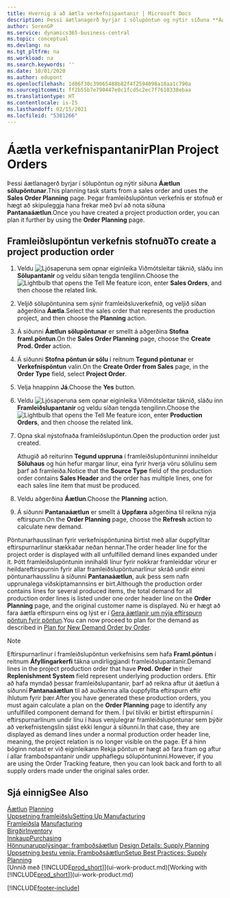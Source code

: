 ```yaml
---
title: Hvernig á að áætla verkefnispantanir | Microsoft Docs
description: Þessi áætlanagerð byrjar í sölupöntun og nýtir síðuna **Áætlun sölupöntunar**. Þegar framleiðslupöntun verkefnis er stofnuð er hægt að skipuleggja hana frekar með því að nota síðuna **Pantanaáætlun**.
author: SorenGP
ms.service: dynamics365-business-central
ms.topic: conceptual
ms.devlang: na
ms.tgt_pltfrm: na
ms.workload: na
ms.search.keywords: ''
ms.date: 10/01/2020
ms.author: edupont
ms.openlocfilehash: 1d86f30c39065488b82f4f2594098a18aa1c790a
ms.sourcegitcommit: ff2b55b7e790447e0c1fcd5c2ec7f7610338ebaa
ms.translationtype: HT
ms.contentlocale: is-IS
ms.lasthandoff: 02/15/2021
ms.locfileid: "5381266"
---
```

# <a name="plan-project-orders"></a><span data-ttu-id="92340-104">Áætla verkefnispantanir</span><span class="sxs-lookup"><span data-stu-id="92340-104">Plan Project Orders</span></span>
<span data-ttu-id="92340-105">Þessi áætlanagerð byrjar í sölupöntun og nýtir síðuna **Áætlun sölupöntunar**.</span><span class="sxs-lookup"><span data-stu-id="92340-105">This planning task starts from a sales order and uses the **Sales Order Planning** page.</span></span> <span data-ttu-id="92340-106">Þegar framleiðslupöntun verkefnis er stofnuð er hægt að skipuleggja hana frekar með því að nota síðuna **Pantanaáætlun**.</span><span class="sxs-lookup"><span data-stu-id="92340-106">Once you have created a project production order, you can plan it further by using the **Order Planning** page.</span></span>  

## <a name="to-create-a-project-production-order"></a><span data-ttu-id="92340-107">Framleiðslupöntun verkefnis stofnuð</span><span class="sxs-lookup"><span data-stu-id="92340-107">To create a project production order</span></span>  

1.  <span data-ttu-id="92340-108">Veldu ![Ljósaperuna sem opnar eiginleika Viðmótsleitar](media/ui-search/search_small.png "Segðu mér hvað þú vilt gera") táknið, sláðu inn **Sölupantanir** og veldu síðan tengda tengilinn.</span><span class="sxs-lookup"><span data-stu-id="92340-108">Choose the ![Lightbulb that opens the Tell Me feature](media/ui-search/search_small.png "Tell me what you want to do") icon, enter **Sales Orders**, and then choose the related link.</span></span>  
2.  <span data-ttu-id="92340-109">Veljið sölupöntunina sem sýnir framleiðsluverkefnið, og veljið síðan aðgerðina **Áætla**.</span><span class="sxs-lookup"><span data-stu-id="92340-109">Select the sales order that represents the production project, and then choose the **Planning** action.</span></span>  
4.  <span data-ttu-id="92340-110">Á síðunni **Áætlun sölupöntunar** er smellt á aðgerðina **Stofna framl.pöntun**.</span><span class="sxs-lookup"><span data-stu-id="92340-110">On the **Sales Order Planning** page, choose  the **Create Prod. Order** action.</span></span>  
5.  <span data-ttu-id="92340-111">Á síðunni **Stofna pöntun úr sölu** í reitnum **Tegund pöntunar** er **Verkefnispöntun** valin.</span><span class="sxs-lookup"><span data-stu-id="92340-111">On the **Create Order from Sales** page, in the **Order Type** field, select **Project Order**.</span></span>  
6.  <span data-ttu-id="92340-112">Velja hnappinn **Já**.</span><span class="sxs-lookup"><span data-stu-id="92340-112">Choose the **Yes** button.</span></span>  
7.  <span data-ttu-id="92340-113">Veldu ![Ljósaperuna sem opnar eiginleika Viðmótsleitar](media/ui-search/search_small.png "Segðu mér hvað þú vilt gera") táknið, sláðu inn **Framleiðslupantanir** og veldu síðan tengda tengilinn.</span><span class="sxs-lookup"><span data-stu-id="92340-113">Choose the ![Lightbulb that opens the Tell Me feature](media/ui-search/search_small.png "Tell me what you want to do") icon, enter **Production Orders**, and then choose the related link.</span></span>
8. <span data-ttu-id="92340-114">Opna skal nýstofnaða framleiðslupöntun.</span><span class="sxs-lookup"><span data-stu-id="92340-114">Open the production order just created.</span></span>  

    <span data-ttu-id="92340-115">Athugið að reiturinn **Tegund uppruna** í framleiðslupöntuninni inniheldur **Söluhaus** og hún hefur margar línur, eina fyrir hverja vöru sölulínu sem þarf að framleiða.</span><span class="sxs-lookup"><span data-stu-id="92340-115">Notice that the **Source Type** field of the production order contains **Sales Header** and the order has multiple lines, one for each sales line item that must be produced.</span></span>  
9. <span data-ttu-id="92340-116">Veldu aðgerðina **Áætlun**.</span><span class="sxs-lookup"><span data-stu-id="92340-116">Choose the **Planning** action.</span></span>
10. <span data-ttu-id="92340-117">Á síðunni **Pantanaáætlun** er smellt á **Uppfæra** aðgerðina til reikna nýja eftirspurn.</span><span class="sxs-lookup"><span data-stu-id="92340-117">On the **Order Planning** page, choose the **Refresh** action to calculate new demand.</span></span>  

<span data-ttu-id="92340-118">Pöntunarhausslínan fyrir verkefnispöntunina birtist með allar óuppfylltar eftirspurnarlínur stækkaðar neðan hennar.</span><span class="sxs-lookup"><span data-stu-id="92340-118">The order header line for the project order is displayed with all unfulfilled demand lines expanded under it.</span></span> <span data-ttu-id="92340-119">Þótt framleiðslupöntunin innihaldi línur fyrir nokkrar framleiddar vörur er heildareftirspurnin fyrir allar framleiðslupöntunarlínur skráð undir einni pöntunarhausslínu á síðunni **Pantanaáætlun**, auk þess sem nafn upprunalega viðskiptamannsins er birt.</span><span class="sxs-lookup"><span data-stu-id="92340-119">Although the production order contains lines for several produced items, the total demand for all production order lines is listed under one order header line on the **Order Planning** page, and the original customer name is displayed.</span></span> <span data-ttu-id="92340-120">Nú er hægt að fara áætla eftirspurn eins og lýst er í [Gera áætlanir um nýja eftirspurn pöntun fyrir pöntun](production-how-to-plan-for-new-demand.md).</span><span class="sxs-lookup"><span data-stu-id="92340-120">You can now proceed to plan for the demand as described in [Plan for New Demand Order by Order](production-how-to-plan-for-new-demand.md).</span></span>  

> [!NOTE]  
>  <span data-ttu-id="92340-121">Eftirspurnarlínur í framleiðslupöntun verkefnisins sem hafa **Framl.pöntun** í reitnum **Áfyllingarkerfi** tákna undirliggjandi framleiðslupantanir.</span><span class="sxs-lookup"><span data-stu-id="92340-121">Demand lines in the project production order that have **Prod. Order** in their **Replenishment System** field represent underlying production orders.</span></span> <span data-ttu-id="92340-122">Eftir að hafa myndað þessar framleiðslupantanir, þarf að reikna aftur út áætlun á síðunni **Pantanaáætlun** til að auðkenna alla óuppfyllta eftirspurn eftir íhlutum fyrir þær.</span><span class="sxs-lookup"><span data-stu-id="92340-122">After you have generated these production orders, you must again calculate a plan on the **Order Planning** page to identify any unfulfilled component demand for them.</span></span> <span data-ttu-id="92340-123">Í því tilviki er birtist eftirspurnin í eftirspurnarlínum undir línu í haus venjulegrar framleiðslupöntunar sem þýðir að verkefnistengslin sjást ekki lengur á síðunni.</span><span class="sxs-lookup"><span data-stu-id="92340-123">In that case, they are displayed as demand lines under a normal production order header line, meaning, the project relation is no longer visible on the page.</span></span> <span data-ttu-id="92340-124">Ef á hinn bóginn notast er við eiginleikann Rekja pöntun er hægt að fara fram og aftur í allar framboðspantanir undir upphaflegu sölupöntuninni.</span><span class="sxs-lookup"><span data-stu-id="92340-124">However, if you are using the Order Tracking feature, then you can look back and forth to all supply orders made under the original sales order.</span></span>  

## <a name="see-also"></a><span data-ttu-id="92340-125">Sjá einnig</span><span class="sxs-lookup"><span data-stu-id="92340-125">See Also</span></span>
<span data-ttu-id="92340-126">[Áætlun](production-planning.md) </span><span class="sxs-lookup"><span data-stu-id="92340-126">[Planning](production-planning.md) </span></span>  
[<span data-ttu-id="92340-127">Uppsetning framleiðslu</span><span class="sxs-lookup"><span data-stu-id="92340-127">Setting Up Manufacturing</span></span>](production-configure-production-processes.md)  
<span data-ttu-id="92340-128">[Framleiðsla](production-manage-manufacturing.md)  </span><span class="sxs-lookup"><span data-stu-id="92340-128">[Manufacturing](production-manage-manufacturing.md)  </span></span>  
[<span data-ttu-id="92340-129">Birgðir</span><span class="sxs-lookup"><span data-stu-id="92340-129">Inventory</span></span>](inventory-manage-inventory.md)  
[<span data-ttu-id="92340-130">Innkaup</span><span class="sxs-lookup"><span data-stu-id="92340-130">Purchasing</span></span>](purchasing-manage-purchasing.md)  
<span data-ttu-id="92340-131">[Hönnunarupplýsingar: framboðsáætlun](design-details-supply-planning.md) </span><span class="sxs-lookup"><span data-stu-id="92340-131">[Design Details: Supply Planning](design-details-supply-planning.md) </span></span>  
[<span data-ttu-id="92340-132">Uppsetning bestu venja: Framboðsáætlun</span><span class="sxs-lookup"><span data-stu-id="92340-132">Setup Best Practices: Supply Planning</span></span>](setup-best-practices-supply-planning.md)  
<span data-ttu-id="92340-133">[Unnið með [!INCLUDE[prod_short](includes/prod_short.md)]](ui-work-product.md)</span><span class="sxs-lookup"><span data-stu-id="92340-133">[Working with [!INCLUDE[prod_short](includes/prod_short.md)]](ui-work-product.md)</span></span>


[!INCLUDE[footer-include](includes/footer-banner.md)]